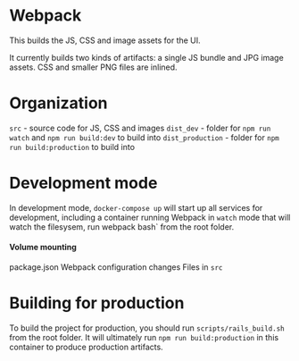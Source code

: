 # Webpack
This builds the JS, CSS and image assets for the UI.

It currently builds two kinds of artifacts: a single JS bundle and JPG image assets.  CSS and smaller PNG files are inlined.


# Organization
`src` - source code for JS, CSS and images
`dist_dev` - folder for `npm run watch` and `npm run build:dev` to build into
`dist_production` - folder for `npm run build:production` to build into


# Development mode
In development mode, `docker-compose up` will start up all services for development, including a container running Webpack in `watch` mode that will watch the filesysem, run webpack bash` from the root folder.

#### Volume mounting
package.json
Webpack configuration changes
Files in `src`


# Building for production
To build the project for production, you should run `scripts/rails_build.sh` from the root folder.  It will ultimately run `npm run build:production` in this container to produce production artifacts.  